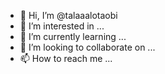 - 👋 Hi, I’m @talaaalotaobi
- 👀 I’m interested in ...
- 🌱 I’m currently learning ...
- 💞️ I’m looking to collaborate on ...
- 📫 How to reach me ...

<!---
talaaalotaobi/talaaalotaobi is a ✨ special ✨ repository because its `README.md` (this file) appears on your GitHub profile.
You can click the Preview link to take a look at your changes.
--->
